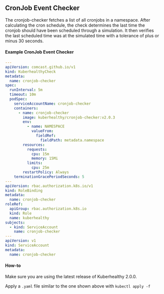 ## CronJob Event Checker

The cronjob-checker fetches a list of all cronjobs in a namespace. After calculating the cron schedule, the check determines the last time the cronjob should have been scheduled through a simulation. It then verifies the last scheduled time was at the simulated time with a tolerance of plus or minus 30 seconds.

#### Example CronJob Event Checker

```yaml
---
apiVersion: comcast.github.io/v1
kind: KuberhealthyCheck
metadata:
  name: cronjob-checker
spec:
  runInterval: 5m
  timeout: 10m
  podSpec:
    serviceAccountName: cronjob-checker
    containers:
      - name: cronjob-checker
        image: kuberhealthy/cronjob-checker:v2.0.3
        env:
          - name: NAMESPACE
            valueFrom:
              fieldRef:
                fieldPath: metadata.namespace
        resources:
          requests:
            cpu: 15m
            memory: 15Mi
          limits:
            cpu: 25m
        restartPolicy: Always
    terminationGracePeriodSeconds: 5
---
apiVersion: rbac.authorization.k8s.io/v1
kind: RoleBinding
metadata:
  name: cronjob-checker
roleRef:
  apiGroup: rbac.authorization.k8s.io
  kind: Role
  name: kuberhealthy
subjects:
  - kind: ServiceAccount
    name: cronjob-checker
---
apiVersion: v1
kind: ServiceAccount
metadata:
  name: cronjob-checker
```

#### How-to

Make sure you are using the latest release of Kuberhealthy 2.0.0.

Apply a `.yaml` file similar to the one shown above with `kubectl apply -f`
